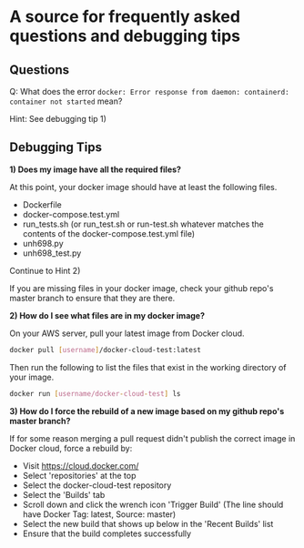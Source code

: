 # A source for frequently asked questions and debugging tips


## Questions

Q: What does the error `docker: Error response from daemon: containerd: container not started` mean?

Hint: See debugging tip 1)

## Debugging Tips

**1) Does my image have all the required files?**

At this point, your docker image should have at least the following files.

* Dockerfile
* docker-compose.test.yml
* run_tests.sh (or run_test.sh or run-test.sh whatever matches the contents of the docker-compose.test.yml file)
* unh698.py
* unh698_test.py

Continue to Hint 2)

If you are missing files in your docker image, check your github repo's master branch to ensure that they are there.

**2) How do I see what files are in my docker image?**

On your AWS server, pull your latest image from Docker cloud.

```bash
docker pull [username]/docker-cloud-test:latest
```

Then run the following to list the files that exist in the working directory of your image.

```bash
docker run [username/docker-cloud-test] ls
```

**3) How do I force the rebuild of a new image based on my github repo's master branch?**

If for some reason merging a pull request didn't publish the correct image in Docker cloud, force a rebuild by:

* Visit https://cloud.docker.com/
* Select 'repositories' at the top
* Select the docker-cloud-test repository
* Select the 'Builds' tab
* Scroll down and click the wrench icon 'Trigger Build' (The line should have Docker Tag: latest, Source: master)
* Select the new build that shows up below in the 'Recent Builds' list
* Ensure that the build completes successfully
